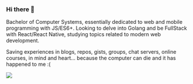 ### Hi there 👋

Bachelor of Computer Systems, essentially dedicated to web and mobile programming with JS/ES6+. Looking to delve into Golang and be FullStack with React/React Native, studying topics related to modern web development.

Saving experiences in blogs, repos, gists, groups, chat servers, online courses, in mind and heart... because the computer can die and it has happened to me :(

<p>
<img align='center' src="https://visitor-badge.glitch.me/badge?page_id=zeroidentidad.visitor-badge">
 <p/>
